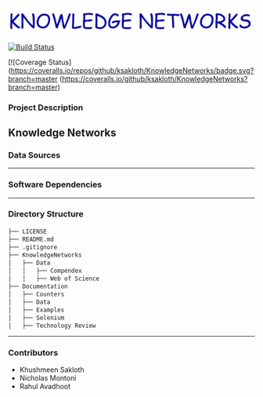 <div align="center">
  <img src="doc/logo/logo.png"><br>
</div>

[![Build Status](https://travis-ci.org/ksakloth/KnowledgeNetworks.svg?branch=master)](https://travis-ci.org/ksakloth/KnowledgeNetworks)

[![Coverage Status](https://coveralls.io/repos/github/ksakloth/KnowledgeNetworks/badge.svg?branch=master (https://coveralls.io/github/ksakloth/KnowledgeNetworks?branch=master)

### Project Description
Knowledge Networks
---
### Data Sources

---

### Software Dependencies

---

### Directory Structure
```
├── LICENSE
├── README.md
├── .gitignore
├── KnowledgeNetworks
│   ├── Data
│   │   ├── Compendex
│   │   ├── Web of Science
├── Documentation
│   ├── Counters
│   ├── Data
│   ├── Examples
│   ├── Selenium
│   ├── Technology Review
```

---

### Contributors

* Khushmeen Sakloth
* Nicholas Montoni
* Rahul Avadhoot
